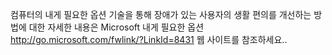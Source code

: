 <Token xmlns:xlink="http://www.w3.org/1999/xlink">컴퓨터의 내게 필요한 옵션 기술을 통해 장애가 있는 사용자의 생활 편의를 개선하는 방법에 대한 자세한 내용은  <externalLink xmlns="http://ddue.schemas.microsoft.com/authoring/2003/5"><linkText>Microsoft 내게 필요한 옵션 </linkText><linkUri>http://go.microsoft.com/fwlink/?LinkId=8431 웹 사이트를 참조하세요.</linkUri></externalLink>.</Token>

<!--HONumber=May16_HO1-->


